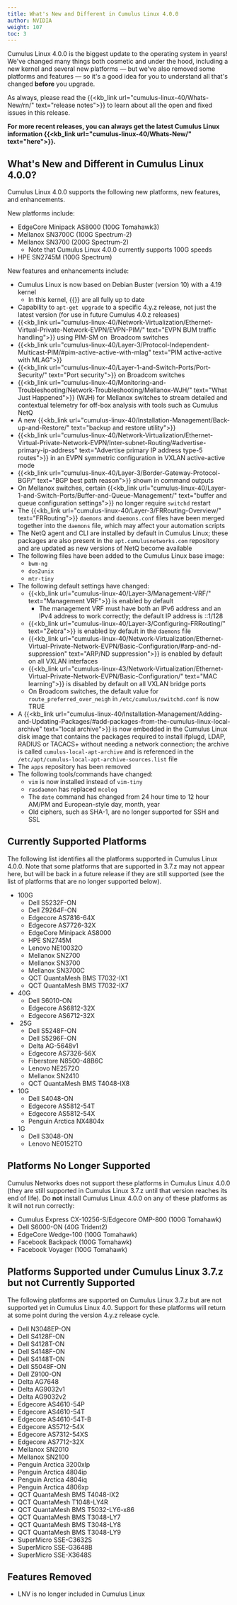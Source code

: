 ```yaml
---
title: What's New and Different in Cumulus Linux 4.0.0
author: NVIDIA
weight: 107
toc: 3
---
```


Cumulus Linux 4.0.0 is the biggest update to the operating system in years\! We've changed many things both cosmetic and under the hood, including a new kernel and several new platforms — but we've also removed some platforms and features — so it's a good idea for you to understand all that's changed **before** you upgrade.

As always, please read the {{<kb_link url="cumulus-linux-40/Whats-New/rn/" text="release notes">}} to learn about all the open and fixed issues in this release.

**For more recent releases, you can always get the latest Cumulus Linux information {{<kb_link url="cumulus-linux-40/Whats-New/" text="here">}}.**

## What's New and Different in Cumulus Linux 4.0.0?

Cumulus Linux 4.0.0 supports the following new platforms, new features, and enhancements.

New platforms include:

- EdgeCore Minipack AS8000 (100G Tomahawk3)
- Mellanox SN3700C (100G Spectrum-2)
- Mellanox SN3700 (200G Spectrum-2)
  - Note that Cumulus Linux 4.0.0 currently supports 100G speeds
- HPE SN2745M (100G Spectrum)

New features and enhancements include:

- Cumulus Linux is now based on Debian Buster (version 10) with a 4.19 kernel
  - In this kernel, {{<link url="Spectre-and-Meltdown-Vulnerability-Fixes" text="Meltdown/Spectre fixes">}} are all fully up to date
- Capability to `apt-get upgrade` to a specific 4.y.z release, not just the latest version (for use in future Cumulus 4.0.z releases)
- {{<kb_link url="cumulus-linux-40/Network-Virtualization/Ethernet-Virtual-Private-Network-EVPN/EVPN-PIM/" text="EVPN BUM traffic handling">}} using PIM-SM on  Broadcom switches
- {{<kb_link url="cumulus-linux-40/Layer-3/Protocol-Independent-Multicast-PIM/#pim-active-active-with-mlag" text="PIM active-active with MLAG">}}
- {{<kb_link url="cumulus-linux-40/Layer-1-and-Switch-Ports/Port-Security/" text="Port security">}} on Broadcom switches
- {{<kb_link url="cumulus-linux-40/Monitoring-and-Troubleshooting/Network-Troubleshooting/Mellanox-WJH/" text="What Just Happened">}} (WJH) for Mellanox switches to stream detailed and contextual telemetry for off-box analysis with tools such as Cumulus NetQ
- A new {{<kb_link url="cumulus-linux-40/Installation-Management/Back-up-and-Restore/" text="backup and restore utility">}}
- {{<kb_link url="cumulus-linux-40/Network-Virtualization/Ethernet-Virtual-Private-Network-EVPN/Inter-subnet-Routing/#advertise-primary-ip-address" text="Advertise primary IP address type-5 routes">}} in an EVPN symmetric configuration in VXLAN active-active mode
- {{<kb_link url="cumulus-linux-40/Layer-3/Border-Gateway-Protocol-BGP/" text="BGP best path reason">}} shown in command outputs
- On Mellanox switches, certain {{<kb_link url="cumulus-linux-40/Layer-1-and-Switch-Ports/Buffer-and-Queue-Management/" text="buffer and queue configuration settings">}} no longer require `switchd` restart
- The {{<kb_link url="cumulus-linux-40/Layer-3/FRRouting-Overview/" text="FRRouting">}} `daemons` and `daemons.conf` files have been merged together into the `daemons` file, which may affect your automation scripts
- The NetQ agent and CLI are installed by default in Cumulus Linux; these packages are also present in the `apt.cumulusnetworks.com` repository and are updated as new versions of NetQ become available
- The following files have been added to the Cumulus Linux base image:
  - `bwm-ng`
  - `dos2unix`
  - `mtr-tiny`
- The following default settings have changed:
  - {{<kb_link url="cumulus-linux-40/Layer-3/Management-VRF/" text="Management VRF">}} is enabled by default
    - The management VRF must have both an IPv6 address and an IPv4 address to work correctly; the default IP address is ::1/128
  - {{<kb_link url="cumulus-linux-40/Layer-3/Configuring-FRRouting/" text="Zebra">}}
    is enabled by default in the `daemons` file
  - {{<kb_link url="cumulus-linux-40/Network-Virtualization/Ethernet-Virtual-Private-Network-EVPN/Basic-Configuration/#arp-and-nd-suppression" text="ARP/ND suppression">}} is enabled by default on all VXLAN interfaces
  - {{<kb_link url="cumulus-linux-43/Network-Virtualization/Ethernet-Virtual-Private-Network-EVPN/Basic-Configuration/" text="MAC learning">}} is disabled by default on all VXLAN bridge ports
  - On Broadcom switches, the default value for `route_preferred_over_neigh` in `/etc/cumulus/switchd.conf` is now TRUE
- A {{<kb_link url="cumulus-linux-40/Installation-Management/Adding-and-Updating-Packages/#add-packages-from-the-cumulus-linux-local-archive" text="local archive">}} is now embedded in the Cumulus Linux disk image that contains the packages required to install ifplugd, LDAP, RADIUS or TACACS+ without needing a network connection; the archive is called `cumulus-local-apt-archive` and is referenced in the `/etc/apt/cumulus-local-apt-archive-sources.list` file
- The `apps` repository has been removed
- The following tools/commands have changed:
  - `vim` is now installed instead of `vim-tiny`
  - `rasdaemon` has replaced `mcelog`
  - The `date` command has changed from 24 hour time to 12 hour AM/PM and European-style day, month, year
  - Old ciphers, such as SHA-1, are no longer supported for SSH and SSL

## Currently Supported Platforms

The following list identifies all the platforms supported in Cumulus Linux 4.0.0. Note that some platforms that are supported in 3.7.z may not appear here, but will be back in a future release if they are still supported (see the list of platforms that are no longer supported below).

- 100G
    - Dell S5232F-ON
    - Dell Z9264F-ON
    - Edgecore AS7816-64X
    - Edgecore AS7726-32X
    - EdgeCore Minipack AS8000
    - HPE SN2745M
    - Lenovo NE10032O
    - Mellanox SN2700
    - Mellanox SN3700
    - Mellanox SN3700C
    - QCT QuantaMesh BMS T7032-IX1
    - QCT QuantaMesh BMS T7032-IX7
- 40G  
    - Dell S6010-ON
    - Edgecore AS6812-32X
    - Edgecore AS6712-32X
-  25G
    - Dell S5248F-ON
    - Dell S5296F-ON
    - Delta AG-5648v1
    - Edgecore AS7326-56X
    - Fiberstore N8500-48B6C
    - Lenovo NE2572O
    - Mellanox SN2410
    - QCT QuantaMesh BMS T4048-IX8
- 10G
    - Dell S4048-ON
    - Edgecore AS5812-54T
    - Edgecore AS5812-54X
    - Penguin Arctica NX4804x
- 1G
    - Dell S3048-ON
    - Lenovo NE0152TO

## Platforms No Longer Supported

Cumulus Networks does not support these platforms in Cumulus Linux 4.0.0 (they are still supported in Cumulus Linux 3.7.z until that version reaches its end of life). Do **not** install Cumulus Linux 4.0.0 on any of these platforms as it will not run correctly:

- Cumulus Express CX-10256-S/Edgecore OMP-800 (100G Tomahawk)
- Dell S6000-ON (40G Trident2)
- EdgeCore Wedge-100 (100G Tomahawk)
- Facebook Backpack (100G Tomahawk)
- Facebook Voyager (100G Tomahawk)

## Platforms Supported under Cumulus Linux 3.7.z but not Currently Supported

The following platforms are supported on Cumulus Linux 3.7.z but are not supported yet in Cumulus Linux 4.0. Support for these platforms will return at some point during the version 4.y.z release cycle.

- Dell N3048EP-ON
- Dell S4128F-ON
- Dell S4128T-ON
- Dell S4148F-ON
- Dell S4148T-ON
- Dell S5048F-ON
- Dell Z9100-ON
- Delta AG7648
- Delta AG9032v1
- Delta AG9032v2
- Edgecore AS4610-54P
- Edgecore AS4610-54T
- Edgecore AS4610-54T-B
- Edgecore AS5712-54X
- Edgecore AS7312-54XS
- Edgecore AS7712-32X
- Mellanox SN2010
- Mellanox SN2100
- Penguin Arctica 3200xlp
- Penguin Arctica 4804ip
- Penguin Arctica 4804iq
- Penguin Arctica 4806xp
- QCT QuantaMesh BMS T4048-IX2
- QCT QuantaMesh T1048-LY4R
- QCT QuantaMesh BMS T5032-LY6-x86
- QCT QuantaMesh BMS T3048-LY7
- QCT QuantaMesh BMS T3048-LY8
- QCT QuantaMesh BMS T3048-LY9
- SuperMicro SSE-C3632S
- SuperMicro SSE-G3648B
- SuperMicro SSE-X3648S

## Features Removed

- LNV is no longer included in Cumulus Linux

